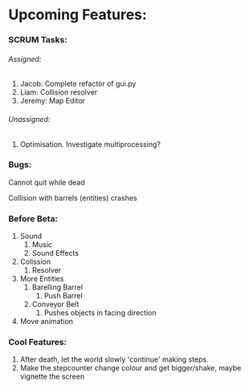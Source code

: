 # Upcoming Features:

### SCRUM Tasks:

###### Assigned:

1. Jacob: Complete refactor of gui.py
2. Liam: Collision resolver
3. Jeremy: Map Editor

###### Unassigned:

1. Optimisation. Investigate multiprocessing?



### Bugs:

Cannot quit while dead

Collision with barrels (entities) crashes



### Before Beta:

1. Sound
   1. Music
   2. Sound Effects
2. Colission
   1. Resolver
3. More Entities
   1. Barelling Barrel
      1. Push Barrel
   2. Conveyor Belt
      1. Pushes objects in facing direction
4. Move animation



### Cool Features:

1. After death, let the world slowly 'continue' making steps.
2. Make the stepcounter change colour and get bigger/shake, maybe vignette the screen

